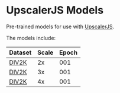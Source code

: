 # UpscalerJS Models

Pre-trained models for use with [UpscalerJS](https://github.com/thekevinscott/UpscalerJS).

The models include:

| Dataset | Scale | Epoch |
| --- | --- |  --- |
| [DIV2K](https://data.vision.ee.ethz.ch/cvl/DIV2K/) | 2x | 001 |
| [DIV2K](https://data.vision.ee.ethz.ch/cvl/DIV2K/) | 3x | 001 |
| [DIV2K](https://data.vision.ee.ethz.ch/cvl/DIV2K/) | 4x | 001 |
